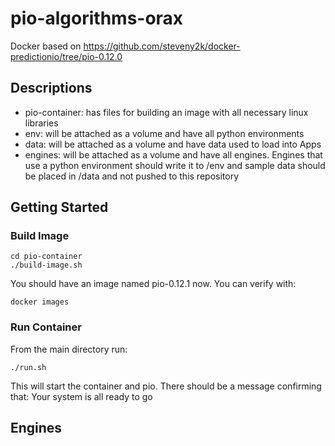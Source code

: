 # pio-algorithms-orax

Docker based on https://github.com/steveny2k/docker-predictionio/tree/pio-0.12.0

## Descriptions

- pio-container: has files for building an image with all necessary linux libraries
- env: will be attached as a volume and have  all python environments
- data: will be attached as a volume and have data used to load into Apps
- engines: will be attached as a volume and have all engines. Engines that use a python environment should write it to /env and sample data should be placed in /data and not pushed to this repository


## Getting Started

### Build Image

```
cd pio-container
./build-image.sh
```

You should have an image named pio-0.12.1 now. You can verify with:

```
docker images
```

### Run Container

From the main directory run:

```
./run.sh
```

This will start the container and pio. There should be a message confirming that: Your system is all ready to go


## Engines

